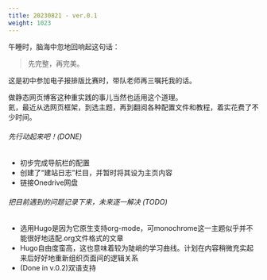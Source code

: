 ```yaml
---
title: 20230821 - ver.0.1
weight: 1023
---
```


午睡时，脑海中忽地回响起这句话：

> 先完整，再完美。

这是初中参加电子报排版比赛时，带队老师再三嘱托我的话。

做静态网页博客这种重实践的事儿当然也适用这个道理。\
氦，最近从选网页框架，到选主题，再到翻阅各种配置文件和教程，着实花费了不少时间。

###### 先行动起来吧！(DONE)
- 初步完成导航栏的配置
- 创建了“建站日志”栏目，并暂时将其设为主页内容
- 链接Onedrive网盘

###### 把目前遇到的问题记录下来，未来逐一解决 (TODO)
- 选用Hugo是因为它原生支持org-mode，可monochrome这一主题似乎并不能很好地适配.org文件格式的文章
- Hugo自由度蛮高，这也意味着较为陡峭的学习曲线。计划在内容稍微充实起来后好好地重新组织页面间的逻辑关系
- (Done in v.0.2)双语支持